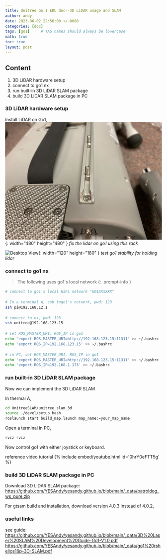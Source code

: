 ```yaml
---
title: Unitree Go 1 EDU doc--3D LiDAR usage and SLAM
author: andy
date: 2023-06-02 22:56:00 +/-0080
categories: [doc]
tags: [go1]     # TAG names should always be lowercase
math: true
toc: true
layout: post
---
```





## Content
1. 3D LiDAR hardware setup
2. connect to go1 nx
3. run built-in 3D LiDAR SLAM package
4. build 3D LiDAR SLAM package in PC


### 3D LiDAR hardware setup

Install LiDAR on Go1, 
![Desktop View](/assets/img/post/2023-06-02-install-lidar.jpg){: width="480" height="480" }
_fix the lidar on go1 using this rack_

![Desktop View](/assets/img/post/2023-05-30-go1-holding-lidar.gif){: width="120" height="180" }
_test go1 stability for holding lidar_


### connect to go1 nx
> The following uses go1's local network
{: .prompt-info }

```bash
# connect to go1's local WiFi network "GO1AXXXXX"

# In a terminal A, ssh togo1's network, pwd: 123
ssh pi@192.168.12.1

# connect to nx, pwd: 123
ssh unitree@192.168.123.15

# set ROS_MASTER_URI, ROS_IP in go1
echo 'export ROS_MASTER_URI=http://192.168.123.15:11311' >> ~/.bashrc
echo 'export ROS_IP=192.168.123.15' >> ~/.bashrc

# in PC, set ROS_MASTER_URI, ROS_IP in go1
echo 'export ROS_MASTER_URI=http://192.168.123.15:11311' >> ~/.bashrc
echo 'export ROS_IP=192.168.1.173' >> ~/.bashrc
```

### run built-in 3D LiDAR SLAM package

Now we can implement the 3D LiDAR SLAM

In thermal A,
```bash
cd UnitreeSLAM/unitree_slam_3d
source ./devel/setup.bash
roslaunch start build_map.launch map_name:=your_map_name
```

Open a terminal in PC,
```bash
rviz rviz
```

Now control go1 with either joystick or keyboard.

reference video tutorial
{% include embed/youtube.html id='0hrY0eFTT5g' %}



### build 3D LiDAR SLAM package in PC
Download 3D LiDAR SLAM package: <https://github.com/YESAndy/yesandy.github.io/blob/main/_data/patroldog_ws_pure.zip>

For gtsam build and installation, download version 4.0.3 instead of 4.0.2,



### useful links
see guide: 
<https://github.com/YESAndy/yesandy.github.io/blob/main/_data/3D%20Laser%20SLAM%20Development%20Guide-Go1-V1.0.pdf>
<https://github.com/YESAndy/yesandy.github.io/blob/main/_data/go1%20rshelios16p-3D-SLAM.pdf>

